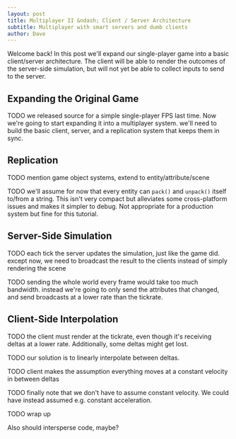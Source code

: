 ```yaml
---
layout: post
title: Multiplayer II &ndash; Client / Server Architecture
subtitle: Multiplayer with smart servers and dumb clients
author: Dave
---
```


Welcome back! In this post we'll expand our single-player game into a
basic client/server architecture. The client will be able to render 
the outcomes of the server-side simulation, but will not yet be able
to collect inputs to send to the server.

## Expanding the Original Game

TODO we released source for a simple single-player FPS last time. Now
     we're going to start expanding it into a multiplayer system.
     we'll need to build the basic client, server, and a replication
     system that keeps them in sync.

## Replication

TODO mention game object systems, extend to entity/attribute/scene

TODO we'll assume for now that every entity can `pack()` and `unpack()`
     itself to/from a string. This isn't very compact but alleviates some
     cross-platform issues and makes it simpler to debug. Not appropriate
     for a production system but fine for this tutorial.

## Server-Side Simulation

TODO each tick the server updates the simulation, just like the game did.
     except now, we need to broadcast the result to the clients instead of
     simply rendering the scene

TODO sending the whole world every frame would take too much bandwidth.
     instead we're going to only send the attributes that changed, and
     send broadcasts at a lower rate than the tickrate. 

## Client-Side Interpolation

TODO the client must render at the tickrate, even though it's receiving
     deltas at a lower rate. Additionally, some deltas might get lost.

TODO our solution is to linearly interpolate between deltas. 

TODO client makes the assumption everything moves at a constant velocity 
     in between deltas

TODO finally note that we don't have to assume constant velocity. We could have
     instead assumed e.g. constant acceleration.

TODO wrap up

Also should intersperse code, maybe?

